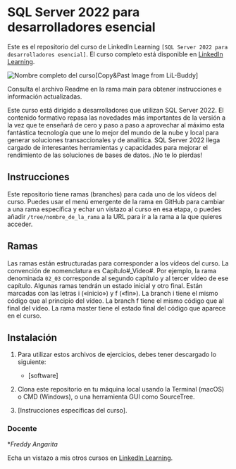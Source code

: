 # SQL Server 2022 para desarrolladores esencial

Este es el repositorio del curso de LinkedIn Learning `[SQL Server 2022 para desarrolladores esencial]`. El curso completo está disponible en [LinkedIn Learning][lil-course-url].

![Nombre completo del curso][lil-thumbnail-url][Copy&Past Image from LiL-Buddy] 

Consulta el archivo Readme en la rama main para obtener instrucciones e información actualizadas.

Este curso está dirigido a desarrolladores que utilizan SQL Server 2022. El contenido formativo repasa las novedades más importantes de la versión a la vez que te enseñará de cero y paso a paso a aprovechar al máximo esta fantástica tecnología que une lo mejor del mundo de la nube y local para generar soluciones transaccionales y de analítica. SQL Server 2022 llega cargado de interesantes herramientas y capacidades para mejorar el rendimiento de las soluciones de bases de datos. ¡No te lo pierdas!

## Instrucciones

Este repositorio tiene ramas (branches) para cada uno de los vídeos del curso. Puedes usar el menú emergente de la rama en GitHub para cambiar a una rama específica y echar un vistazo al curso en esa etapa, o puedes añadir `/tree/nombre_de_la_rama` a la URL para ir a la rama a la que quieres acceder.

## Ramas

Las ramas están estructuradas para corresponder a los vídeos del curso. La convención de nomenclatura es Capítulo#_Vídeo#. Por ejemplo, la rama denominada `02_03` corresponde al segundo capítulo y al tercer vídeo de ese capítulo. Algunas ramas tendrán un estado inicial y otro final. Están marcadas con las letras i («inicio») y f («fin»). La branch i tiene el mismo código que al principio del vídeo. La branch f tiene el mismo código que al final del vídeo. La rama master tiene el estado final del código que aparece en el curso.

## Instalación

1. Para utilizar estos archivos de ejercicios, debes tener descargado lo siguiente:
   - [software]

2. Clona este repositorio en tu máquina local usando la Terminal (macOS) o CMD (Windows), o una herramienta GUI como SourceTree.
3. [Instrucciones específicas del curso].

### Docente

**Freddy Angarita*

Echa un vistazo a mis otros cursos en [LinkedIn Learning](https://www.linkedin.com/learning/instructors/freddy-leandro-angarita-castellanos).

[0]: # (Replace these placeholder URLs with actual course URLs)
[lil-course-url]: https://www.linkedin.com/learning/sql-server-2022-para-desarrolladores-esencial/da-tus-primeros-pasos-con-sql-server-2022
[lil-thumbnail-url]: https://cdn.lynda.com/course/2875095/2875095-1615224395432-16x9.jpg

[1]: # (End of ES-Instruction ###############################################################################################)
